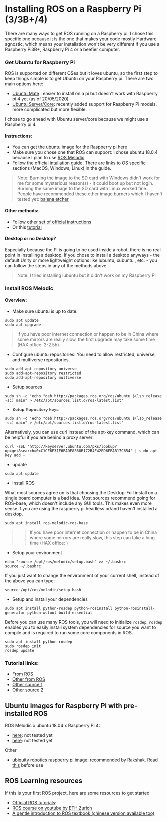 # Installing ROS on a Raspberry Pi (3/3B+/4)

There are many ways to get ROS running on a Raspberry pi: I chose this specific one because it is the one that makes your code mostly Hardware agnostic, which means your installation won't be very different if you use a Raspberry Pi3B+, Raspberry Pi 4 or a beefier computer. 

### Get Ubuntu for Raspberry Pi
ROS is supported on different OSes but it loves ubuntu, so the first step to keep things simple is to get Ubuntu on your Raspberry pi. There are two main options here:
* [Ubuntu Mate](https://ubuntu-mate.org/) :  easier to install on a pi but doesn't work with Raspberry pi 4 yet (as of 20/05/2020)
* [Ubuntu Server/Core](https://ubuntu.com/download/raspberry-pi): recently added support for Raspberry Pi models. more complicated but more flexible. 

I chose to go ahead with Ubuntu server/core because we might use a Raspberry pi 4. 

#### Instructions:
* You can get the ubuntu image for the Raspberry pi [here](https://ubuntu.com/download/raspberry-pi)
* Make sure you chose one that ROS can support: I chose ubuntu 18.0.4 because I plan to use [ROS Melodic](http://wiki.ros.org/melodic/Installation)
* Follow the official [intallation guide](https://ubuntu.com/download/raspberry-pi/thank-you?version=18.04&versionPatch=.4&architecture=arm64+raspi3). There are links to OS specific sections (MacOS, Windows, Linux) in the guide. 

>Note: Burning the image to the SD card with Windows didn't work for me for some mysterious reason(s) - it could boot up but not login. Burning the same image to the SD card with Linux worked fine.  People have recommended these other image burners which I haven't tested yet: [balena etcher](https://www.balena.io/etcher/)                           

#### Other methods: 
* Follow [other set of official instructions](https://ubuntu.com/tutorials/how-to-install-ubuntu-on-your-raspberry-pi#1-overview)
* Or this [tutorial](https://maker.pro/raspberry-pi/projects/install-ubuntu-18044-lts-on-your-raspberry-pi-board)

#### Desktop or no Desktop?

Especially because the Pi is going to be used inside a robot, there is no real point in installing a desktop. If you chose to install a desktop anyways - the default Unity or more lightweight options like lubuntu, xubuntu , etc. - you can follow the steps in any of the methods above.
> Note: I tried installing lubuntu but it didn't work on my Raspberry Pi  

### Install ROS Melodic

#### Overview:
* Make sure ubuntu is up to date:
```
sudo apt update
sudo apt upgrade
```
> If you have poor internet connection or happen to be in China where some mirrors are really slow, the first upgrade may take some time (HAX office: 2-2.5h)

* Configure ubuntu repositories: You need to allow restricted, universe, and multiverse repositories.
```
sudo add-apt-repository universe
sudo add-apt-repository restricted
sudo add-apt-repository multiverse
```

* Setup sources
```
sudo sh -c 'echo "deb http://packages.ros.org/ros/ubuntu $(lsb_release -sc) main" > /etc/apt/sources.list.d/ros-latest.list'
```

* Setup Repository keys 
```
sudo sh -c 'echo "deb http://packages.ros.org/ros/ubuntu $(lsb_release -sc) main" > /etc/apt/sources.list.d/ros-latest.list'
```
Alternatively, you can use curl instead of the apt-key command, which can be helpful if you are behind a proxy server:
```
curl -sSL 'http://keyserver.ubuntu.com/pks/lookup?op=get&search=0xC1CF6E31E6BADE8868B172B4F42ED6FBAB17C654' | sudo apt-key add -
```

* update
```
sudo apt update
```
* install ROS

What most sources agree on is that choosing the Desktop-Full install on a single board computer is a bad idea. Most sources recommend going for ROS-base, which doesn't include any GUI tools. This makes even more sense if you are using the raspberry pi headless or/and haven't installed a desktop. 

```
sudo apt install ros-melodic-ros-base
```
> > If you have poor internet connection or happen to be in China where some mirrors are really slow, this step can take a long time (HAX office: )

* Setup your environment 
```
echo "source /opt/ros/melodic/setup.bash" >> ~/.bashrc
source ~/.bashrc
```
If you just want to change the environment of your current shell, instead of the above you can type:
```
source /opt/ros/melodic/setup.bash
```

* Setup and install your dependencies
```
sudo apt install python-rosdep python-rosinstall python-rosinstall-generator python-wstool build-essential
```
Before you can use many ROS tools, you will need to initialize ```rosdep```. ```rosdep``` enables you to easily install system dependencies for source you want to compile and is required to run some core components in ROS.
```
sudo apt install python-rosdep
sudo rosdep init
rosdep update
```

### Tutorial links:
* [From ROS](http://wiki.ros.org/melodic/Installation/Ubuntu)
* [Other from ROS](http://wiki.ros.org/ROSberryPi/Installing%20ROS%20Melodic%20on%20the%20Raspberry%20Pi)
* [Other source 1](https://www.instructables.com/id/Getting-Started-With-ROS-Melodic-on-Raspberry-Pi-4/)
* [Other source 2](https://roboticsbackend.com/install-ros-on-raspberry-pi-3/)


## Ubuntu images for Raspberry Pi with pre-installed ROS
ROS Melodic x ubuntu 18.04 x Raspberry Pi 4: 
* [here](https://jamesachambers.com/raspberry-pi-4-ubuntu-server-desktop-18-04-3-image-unofficial/): not tested yet
* [here](https://github.com/TheRemote/Ubuntu-Server-raspi4-unofficial/releases): not tested yet

Other
* [ubiquity robotics raspberry pi image](https://downloads.ubiquityrobotics.com/pi.html): recommended by Rakshak. Read [this](https://learn.ubiquityrobotics.com/image_no_magni) before use

## ROS Learning resources 
If this is your first ROS project, here are some resources to get started
* [Official ROS tutorials](http://wiki.ros.org/ROS/Tutorials): 
* [ROS course on youtube by ETH Zurich](https://www.youtube.com/watch?v=0BxVPCInS3M&list=PLE-BQwvVGf8HOvwXPgtDfWoxd4Cc6ghiP)
* [A gentle introduction to ROS textbook (chinese version available too)](https://www.cse.sc.edu/~jokane/agitr/) 